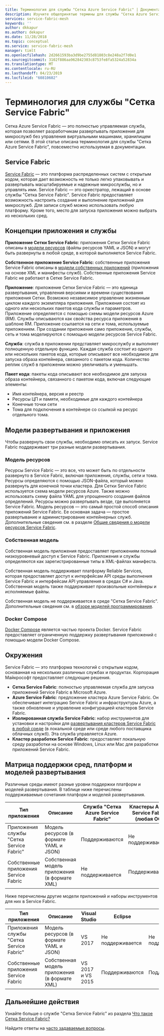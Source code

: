 ```yaml
---
title: Терминология для службы "Сетка Azure Service Fabric" | Документация Майкрософт
description: Изучите общепринятые термины для службы "Сетка Azure Service Fabric".
services: service-fabric-mesh
keywords: ''
author: dkkapur
ms.author: dekapur
ms.date: 11/28/2018
ms.topic: conceptual
ms.service: service-fabric-mesh
manager: timlt
ms.openlocfilehash: 2d2661593ba3d9be2755d81803c8e248a2f7d0e1
ms.sourcegitcommit: 3102f886aa962842303c8753fe8fa5324a52834a
ms.translationtype: MT
ms.contentlocale: ru-RU
ms.lasthandoff: 04/23/2019
ms.locfileid: "60810602"
---
```

# <a name="service-fabric-mesh-terminology"></a>Терминология для службы "Сетка Service Fabric"

Сетка Azure Service Fabric — это полностью управляемая служба, которая позволяет разработчикам развертывать приложения для микрослужб без управления виртуальными машинами, хранилищем или сетями. В этой статье описана терминология для службы "Сетка Azure Service Fabric", повсеместно используемая в документации.

## <a name="service-fabric"></a>Service Fabric

[Service Fabric](/azure/service-fabric/) — это платформа распределенных систем с открытым кодом, которая дает возможность не только легко упаковывать и развертывать масштабируемые и надежные микрослужбы, но и управлять ими. Service Fabric — это оркестратор, лежащий в основе службы "Сетка Service Fabric". Service Fabric предоставляет возможность настроить создание и выполнение приложений для микрослужб. Для записи служб можно использовать любую платформу. Кроме того, место для запуска приложения можно выбрать из нескольких сред.

## <a name="application-and-service-concepts"></a>Концепции приложения и службы

**Приложение Сетки Service Fabric**: приложения Сетки Service Fabric описаны в [модели ресурсов](/azure/service-fabric-mesh/service-fabric-mesh-service-fabric-resources) (файлы ресурсов YAML и JSON) и могут быть развернуты в любой среде, в которой выполняется Service Fabric.

**Собственное приложение Service Fabric**: собственные приложения Service Fabric описаны в [модели собственных приложений](/azure/service-fabric/service-fabric-application-model) (приложения на основе XML и манифесты служб).  Собственные приложения Service Fabric не работают в Сетке Service Fabric.

**Приложение**: приложение Сетки Service Fabric — это единица развертывания, управления версиями и времени существования приложения Сетки. Возможно независимое управление жизненным циклом каждого экземпляра приложения.  Приложения состоят из одного или нескольких пакетов кода службы и параметров. Приложение определяется с помощью схемы модели ресурсов Azure (RM).  Службы описываются как свойства ресурса приложения в шаблоне RM.  Приложение ссылается на сети и тома, используемые приложением.  При создании приложения само приложение, службы, сеть и тома моделируются с помощью модели ресурсов Service Fabric.

**Служба**: служба в приложении представляет микрослужбу и выполняет полноценную отдельную функцию. Каждая служба состоит из одного или нескольких пакетов кода, которые описывают все необходимое для запуска образа контейнера, связанного с пакетом кода.  Количество реплик служб в приложении можно увеличивать и уменьшать.

**Пакет кода**: пакеты кода описывают все необходимое для запуска образа контейнера, связанного с пакетом кода, включая следующие элементы:

* Имя контейнера, версия и реестр
* Ресурсы ЦП и памяти, необходимые для каждого контейнера
* Конечные точки сети
* Тома для подключения в контейнере со ссылкой на ресурс отдельного тома.

## <a name="deployment-and-application-models"></a>Модели развертывания и приложения 

Чтобы развернуть свои службы, необходимо описать их запуск. Service Fabric поддерживает три разные модели развертывания.

### <a name="resource-model"></a>Модель ресурсов
Ресурсы Service Fabric — это все, что может быть по отдельности развернуто в Service Fabric, включая приложения, службы, сети и тома. Ресурсы определяются с помощью JSON-файла, который можно развернуть для конечной точки кластера.  Для Сетки Service Fabric используется схема модели ресурсов Azure. Также можно использовать схему файла YAML для упрощенного создания файлов определений. Ресурсы можно развертывать везде, где выполняется Service Fabric. Модель ресурсов — это самый простой способ описания приложений Service Fabric. Ее основная задача — простое развертывание и администрирование контейнерных служб. Дополнительные сведения см. в разделе [Общие сведения о модели ресурсов Service Fabric](/azure/service-fabric-mesh/service-fabric-mesh-service-fabric-resources).

### <a name="native-model"></a>Собственная модель
Собственная модель приложения предоставляет приложениям полный низкоуровневый доступ к Service Fabric. Приложения и службы определяются как зарегистрированные типы в XML-файлах манифеста.

Собственная модель поддерживает платформу Reliable Services, которая предоставляет доступ к интерфейсам API среды выполнения Service Fabric и интерфейсам API управления в средах C# и Java. Собственная модель также поддерживает произвольные контейнеры и исполняемые файлы.

Собственная модель не поддерживается в среде "Сетка Service Fabric".  Дополнительные сведения см. в [обзоре моделей программирования](/azure/service-fabric/service-fabric-choose-framework).

### <a name="docker-compose"></a>Docker Compose 
[Docker Compose](https://docs.docker.com/compose/) является частью проекта Docker. Service Fabric предоставляет ограниченную поддержку развертывания приложений с помощью модели Docker Compose.

## <a name="environments"></a>Окружения

Service Fabric — это платформа технологий с открытым кодом, основанная на нескольких различных службах и продуктах. Корпорация Майкрософт предоставляет следующие решения.

 - **Сетка Service Fabric**: полностью управляемая служба для запуска приложений Service Fabric в Microsoft Azure.
 - **Azure Service Fabric**: предложение кластера Azure Service Fabric. Он обеспечивает интеграцию Service Fabric и инфраструктуры Azure, а также обновление и управление конфигурацией кластеров Service Fabric.
 - **Изолированная служба Service Fabric**: набор инструментов для установки и настройки для [развертывания кластеров Service Fabric в любой среде](/azure/service-fabric/service-fabric-deploy-anywhere) (в локальной среде или среде любого поставщика облачных служб). Эта служба управляется Azure.
 - **Кластер разработки Service Fabric**: предоставляет локальную среду разработки на основе Windows, Linux или Mac для разработки приложений Service Fabric.

## <a name="environment-framework-and-deployment-model-support-matrix"></a>Матрица поддержки сред, платформ и моделей развертывания
Различные среды имеют разные уровни поддержки платформ и моделей развертывания. В таблице ниже перечислены поддерживаемые сочетания платформ и моделей развертывания.

| Тип приложения | Описание | Служба "Сетка Azure Service Fabric" | Кластеры Azure Service Fabric (любая ОС)| Локальный кластер | Изолированный кластер |
|---|---|---|---|---|---|
| Приложения службы "Сетка Service Fabric" | Модель ресурсов (в формате YAML и JSON) | Поддерживаются |Не поддерживается | Windows поддерживается, Linux и Mac не поддерживаются | Windows не поддерживается |
|Собственные приложения Service Fabric | Собственная модель приложения (в формате XML) | Не поддерживается| Поддерживаются|Поддерживаются|Windows поддерживается|

Ниже перечислены другие модели приложений и наборы инструментов для них в Service Fabric.

| Тип приложения | Описание | Visual Studio | Eclipse | SFCTL | AZ CLI | PowerShell|
|---|---|---|---|---|---|---|
| Приложения службы "Сетка Service Fabric" | Модель ресурсов (в формате YAML и JSON) | VS 2017 |Не поддерживается |Не поддерживается | Поддерживается только среда "Сетка" | Не поддерживается|
|Собственные приложения Service Fabric | Собственная модель приложения (в формате XML) | VS 2017 и VS 2015| Поддерживаются|Поддерживаются|Поддерживаются|Поддерживаются|

## <a name="next-steps"></a>Дальнейшие действия

Узнайте больше о службе "Сетка Service Fabric" из раздела [Что такое Сетка Service Fabric?](service-fabric-mesh-overview.md)

Найдите ответы на [часто задаваемые вопросы](service-fabric-mesh-faq.md).
